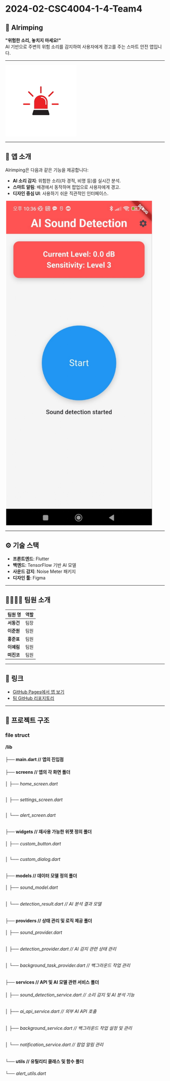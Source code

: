 # 2024-02-CSC4004-1-4-Team4

## 🚀 Alrimping  
**"위험한 소리, 놓치지 마세요!"**  
AI 기반으로 주변의 위험 소리를 감지하여 사용자에게 경고를 주는 스마트 안전 앱입니다.

---

![App logo](alrimping/assets/images/app_icon.png)

---

## 📱 앱 소개  
Alrimping은 다음과 같은 기능을 제공합니다:  
- **AI 소리 감지**: 위험한 소리(차 경적, 비명 등)를 실시간 분석.  
- **스마트 알림**: 배경에서 동작하며 팝업으로 사용자에게 경고.  
- **디자인 중심 UI**: 사용하기 쉬운 직관적인 인터페이스.

![App Preview](alrimping/assets/images/app_preview.png)

---

## ⚙️ 기술 스택  
- **프론트엔드**: Flutter  
- **백엔드**: TensorFlow 기반 AI 모델  
- **사운드 감지**: Noise Meter 패키지  
- **디자인 툴**: Figma  

---

## 👨‍👩‍👧‍👦 팀원 소개  

| 팀원 명   | 역할       |  
|-----------|------------|  
| **서동건** | 팀장       |  
| **이준원** | 팀원       |  
| **홍준표** | 팀원       |  
| **이예림** | 팀원       |  
| **떠진코** | 팀원       |  

---

## 🔗 링크  
- [GitHub Pages에서 앱 보기](https://username.github.io/repository-name)  
- [팀 GitHub 리포지토리](https://github.com/username/repository-name)  

---

## 📂 프로젝트 구조  
### file struct
#### /lib  ######
 #### ├── main.dart                  // 앱의 진입점
 #### ├── screens                    // 앱의 각 화면 폴더
 ###### │   ├── home_screen.dart
 ###### │   ├── settings_screen.dart
 ###### │   └── alert_screen.dart
 #### ├── widgets                    // 재사용 가능한 위젯 정의 폴더
 ###### │   ├── custom_button.dart
 ###### │   └── custom_dialog.dart
 #### ├── models                     // 데이터 모델 정의 폴더
 ###### │   ├── sound_model.dart
 ###### │   └── detection_result.dart       // AI 분석 결과 모델
 #### ├── providers                  // 상태 관리 및 로직 제공 폴더
 ###### │   ├── sound_provider.dart
 ###### │   ├── detection_provider.dart     // AI 감지 관련 상태 관리
 ###### │   └── background_task_provider.dart  // 백그라운드 작업 관리
 #### ├── services                   // API 및 AI 모델 관련 서비스 폴더
 ###### │   ├── sound_detection_service.dart   // 소리 감지 및 AI 분석 기능
 ###### │   ├── ai_api_service.dart            // 외부 AI API 호출
 ###### │   ├── background_service.dart        // 백그라운드 작업 설정 및 관리
 ###### │   └── notification_service.dart      // 팝업 알림 관리
 #### └── utils                      // 유틸리티 클래스 및 함수 폴더
 ######     └── alert_utils.dart

